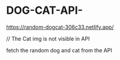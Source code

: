 # DOG-CAT-API-
 https://random-dogcat-306c33.netlify.app/
 
 // The Cat img is not visible in API
 
 
fetch the random dog and cat from the API
